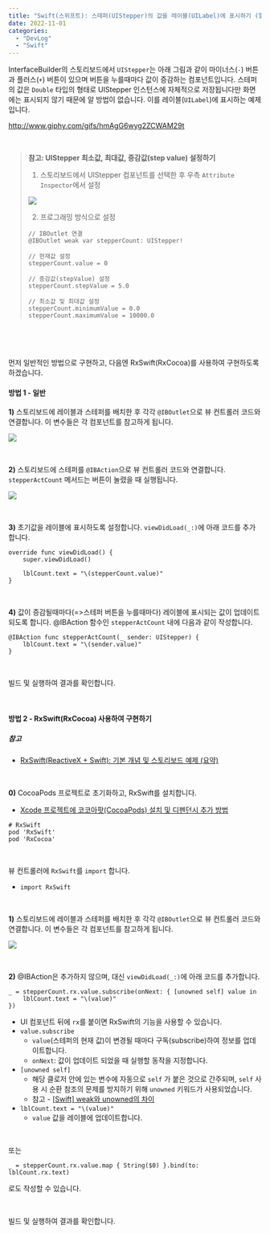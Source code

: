 ```yaml
---
title: "Swift(스위프트): 스테퍼(UIStepper)의 값을 레이블(UILabel)에 표시하기 (일반 방법 및 RxSwift 사용 방법)"
date: 2022-11-01
categories: 
  - "DevLog"
  - "Swift"
---
```


InterfaceBuilder의 스토리보드에서 `UIStepper`는 아래 그림과 같이 마이너스(`-`) 버튼과 플러스(`+`) 버튼이 있으며 버튼을 누를때마다 값이 증감하는 컴포넌트입니다. 스테퍼의 값은 `Double` 타입의 형태로 UIStepper 인스턴스에 자체적으로 저장됩니다만 화면에는 표시되지 않기 때문에 알 방법이 없습니다. 이를 레이블(`UILabel`)에 표시하는 예제입니다.

http://www.giphy.com/gifs/hmAgG6wyg2ZCWAM29t

 

> **참고: UIStepper 최소값, 최대값, 증감값(step value) 설정하기**
> 
> 1) 스토리보드에서 UIStepper 컴포넌트를 선택한 후 우측 `Attribute Inspector`에서 설정
> 
>  ![](/assets/img/wp-content/uploads/2022/11/스크린샷-2022-11-02-오전-1.10.00.jpg)
> 
> 2) 프로그래밍 방식으로 설정
> 
> ```
> // IBOutlet 연결
> @IBOutlet weak var stepperCount: UIStepper!
> 
> // 현재값 설정
> stepperCount.value = 0
> 
> // 증감값(stepValue) 설정
> stepperCount.stepValue = 5.0
> 
> // 최소값 및 최대값 설정
> stepperCount.minimumValue = 0.0
> stepperCount.maximumValue = 10000.0
> ```

 

 

먼저 일반적인 방법으로 구현하고, 다음엔 RxSwift(RxCocoa)를 사용하여 구현하도록 하겠습니다.

#### **방법 1 - 일반**

**1)** 스토리보드에 레이블과 스테퍼를 배치한 후 각각 `@IBOutlet`으로 뷰 컨트롤러 코드와 연결합니다. 이 변수들은 각 컴포넌트를 참고하게 됩니다.

 ![](/assets/img/wp-content/uploads/2022/11/스크린샷-2022-11-02-오전-1.00.52.jpg)

 

**2)** 스토리보드에 스테퍼를 `@IBAction`으로 뷰 컨트롤러 코드와 연결합니다. `stepperActCount` 메서드는 버튼이 눌렸을 때 실행됩니다.

 ![](/assets/img/wp-content/uploads/2022/11/스크린샷-2022-11-02-오전-1.04.38.jpg)

 

**3)** 초기값을 레이블에 표시하도록 설정합니다. `viewDidLoad(_:)`에 아래 코드를 추가합니다.

```
override func viewDidLoad() {
    super.viewDidLoad()

    lblCount.text = "\(stepperCount.value)"   
}
```

 

**4)** 값이 증감될때마다(=>스테퍼 버튼을 누를때마다) 레이블에 표시되는 값이 업데이트되도록 합니다. @IBAction 함수인 `stepperActCount` 내에 다음과 같이 작성합니다.

```
@IBAction func stepperActCount(_ sender: UIStepper) {
    lblCount.text = "\(sender.value)"
}
```

 

빌드 및 실행하여 결과를 확인합니다.

 

#### **방법 2 - RxSwift(RxCocoa) 사용하여 구현하기**

##### **참고**

- [RxSwift(ReactiveX + Swift): 기본 개념 및 스토리보드 예제 (요약)](http://yoonbumtae.com/?p=4474)

 

**0)** CocoaPods 프로젝트로 초기화하고, RxSwift를 설치합니다.

- [Xcode 프로젝트에 코코아팟(CocoaPods) 설치 및 디펜던시 추가 방법](http://yoonbumtae.com/?p=4457)

```
# RxSwift
pod 'RxSwift'
pod 'RxCocoa'
```

 

뷰 컨트롤러에 `RxSwift`를 `import` 합니다.

- `import RxSwift`

 

**1)** 스토리보드에 레이블과 스테퍼를 배치한 후 각각 `@IBOutlet`으로 뷰 컨트롤러 코드와 연결합니다. 이 변수들은 각 컴포넌트를 참고하게 됩니다.

 ![](/assets/img/wp-content/uploads/2022/11/스크린샷-2022-11-02-오전-1.00.52.jpg)

 

**2)** @IBAction은 추가하지 않으며, 대신 `viewDidLoad(_:)`에 아래 코드를 추가합니다.

```
_ = stepperCount.rx.value.subscribe(onNext: { [unowned self] value in
    lblCount.text = "\(value)"
})
```

- UI 컴포넌트 뒤에 `rx`를 붙이면 RxSwift의 기능을 사용할 수 있습니다.
- `value.subscribe`
    - `value`(스테퍼의 현재 값)이 변경될 때마다 구독(subscribe)하여 정보를 업데이트합니다.
    - `onNext`: 값이 업데이트 되었을 때 실행할 동작을 지정합니다.
- `[unowned self]`
    - 해당 클로저 안에 있는 변수에 자동으로 `self` 가 붙은 것으로 간주되며, `self` 사용 시 순환 참조의 문제를 방지하기 위해 `unowned` 키워드가 사용되었습니다.
    - 참고 - [\[Swift\] weak와 unowned의 차이](https://tdcian.tistory.com/290)
- `lblCount.text = "\(value)"`
    - `value` 값을 레이블에 업데이트합니다.

 

또는

```
_ = stepperCount.rx.value.map { String($0) }.bind(to: lblCount.rx.text)
```

로도 작성할 수 있습니다.

 

빌드 및 실행하여 결과를 확인합니다.

